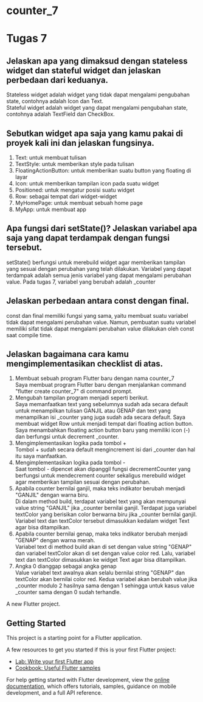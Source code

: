 # counter_7

# Tugas 7

## Jelaskan apa yang dimaksud dengan stateless widget dan stateful widget dan jelaskan perbedaan dari keduanya.
Stateless widget adalah widget yang tidak dapat mengalami pengubahan state, contohnya adalah Icon dan Text.<br>
Stateful widget adalah widget yang dapat mengalami pengubahan state, contohnya adalah TextField dan CheckBox.

## Sebutkan widget apa saja yang kamu pakai di proyek kali ini dan jelaskan fungsinya.
1. Text: untuk membuat tulisan
2. TextStyle: untuk memberikan style pada tulisan
3. FloatingActionButton: untuk memberikan suatu button yang floating di layar
4. Icon: untuk memberikan tampilan icon pada suatu widget
5. Positioned: untuk mengatur posisi suatu widget
6. Row: sebagai tempat dari widget-widget
7. MyHomePage: untuk membuat sebuah home page
8. MyApp: untuk membuat app

## Apa fungsi dari setState()? Jelaskan  variabel apa saja yang dapat terdampak dengan fungsi tersebut.
setState() berfungsi untuk merebuild widget agar memberikan tampilan yang sesuai dengan perubahan yang telah dilakukan.
Variabel yang dapat terdampak adalah semua jenis variabel yang dapat mengalami perubahan value.
Pada tugas 7, variabel yang berubah adalah _counter

## Jelaskan perbedaan antara const dengan final.
const dan final memiliki fungsi yang sama, yaitu membuat suatu variabel tidak dapat mengalami perubahan value.
Namun, pembuatan suatu variabel memiliki sifat tidak dapat mengalami perubahan value dilakukan oleh const saat compile time.

## Jelaskan bagaimana cara kamu mengimplementasikan checklist di atas.
1. Membuat sebuah program Flutter baru dengan nama counter_7<br>
Saya membuat program Flutter baru dengan menjalankan command "flutter create counter_7" di command prompt.
2. Mengubah tampilan program menjadi seperti berikut.<br>
Saya memanfaatkan text yang sebelumnya sudah ada secara default untuk menampilkan tulisan GANJIL atau GENAP dan text yang menampilkan isi _counter yang juga sudah ada secara default.
Saya membuat widget Row untuk menjadi tempat dari floating action button.
Saya menambahkan floating action button baru yang memiliki icon (-) dan berfungsi untuk decrement _counter.
3. Mengimplementasikan logika pada tombol +<br>
Tombol + sudah secara default mengincrement isi dari _counter dan hal itu saya manfaatkan.
4. Mengimplementasikan logika pada tombol -<br>
Saat tombol - dipencet akan dipanggil fungsi decrementCounter yang berfungsi untuk mendecrement counter sekaligus merebuild widget agar memberikan tampilan sesuai dengan perubahan.
5. Apabila counter bernilai ganjil, maka teks indikator berubah menjadi "GANJIL" dengan warna biru.<br>
Di dalam method build, terdapat variabel text yang akan mempunyai value string "GANJIL" jika _counter bernilai ganjil.
Terdapat juga variabel textColor yang berisikan color berwarna biru jika _counter bernilai ganjil.
Variabel text dan textColor tersebut dimasukkan kedalam widget Text agar bisa ditampilkan.
6. Apabila counter bernilai genap, maka teks indikator berubah menjadi "GENAP" dengan warna merah.<br>
Variabel text di method build akan di set dengan value string "GENAP" dan variabel textColor akan di set dengan value color red.
Lalu, variabel text dan textColor dimasukkan ke widget Text agar bisa ditampilkan.
7. Angka 0 dianggap sebagai angka genap<br>
Value variabel text awalnya akan selalu bernilai string "GENAP" dan textColor akan bernilai color red. Kedua variabel akan berubah value jika _counter modulo 2 hasilnya sama dengan 1 sehingga untuk kasus value _counter sama dengan 0 sudah terhandle.




A new Flutter project.

## Getting Started

This project is a starting point for a Flutter application.

A few resources to get you started if this is your first Flutter project:

- [Lab: Write your first Flutter app](https://docs.flutter.dev/get-started/codelab)
- [Cookbook: Useful Flutter samples](https://docs.flutter.dev/cookbook)

For help getting started with Flutter development, view the
[online documentation](https://docs.flutter.dev/), which offers tutorials,
samples, guidance on mobile development, and a full API reference.
